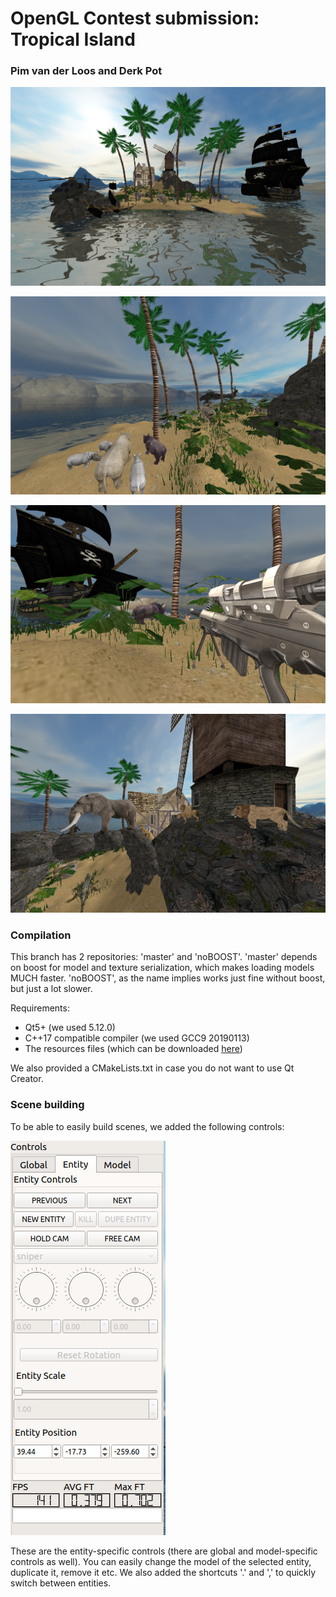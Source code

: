 # OpenGL Contest submission: Tropical Island

### Pim van der Loos and Derk Pot


![full_scene](/screenshots/full_scene_crop.png)

![rhino_family](/screenshots/rhino_Family.png)

![rhino_hunt](/screenshots/hunt.png)

![elephant_hunt](/screenshots/elephant_hunt.png)


### Compilation
This branch has 2 repositories: 'master' and 'noBOOST'. 'master' depends on boost for model and texture serialization, which makes loading models MUCH faster. 'noBOOST', as the name implies works just fine without boost, but just a lot slower.

Requirements:
  * Qt5+ (we used 5.12.0)
  * C++17 compatible compiler (we used GCC9 20190113)
  * The resources files (which can be downloaded [here](https://drive.google.com/open?id=1f7YzkPjeW5uAEmZWoecBG_lP0qd_ZIdV))

We also provided a CMakeLists.txt in case you do not want to use Qt Creator.


### Scene building
To be able to easily build scenes, we added the following controls:

![controls](/screenshots/controls.png)

These are the entity-specific controls (there are global and model-specific controls as well). 
You can easily change the model of the selected entity, duplicate it, remove it etc.
We also added the shortcuts '.' and ',' to quickly switch between entities.

